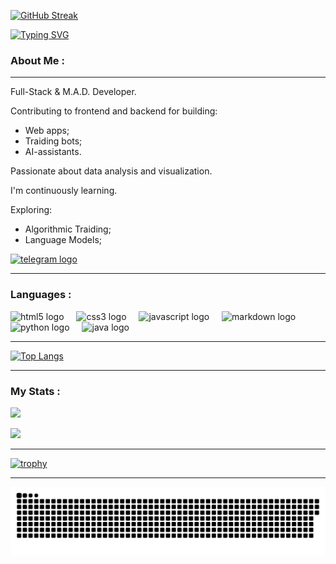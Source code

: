 <!--
## Hi there 👋

**unsigable/unsigable** is a ✨ _special_ ✨ repository because its `README.md` (this file) appears on your GitHub profile.

Here are some ideas to get you started:

- 🔭 I’m currently working on ...
- 🌱 I’m currently learning ...
- 👯 I’m looking to collaborate on ...
- 🤔 I’m looking for help with ...
- 💬 Ask me about ...
- 📫 How to reach me: ...
- 😄 Pronouns: ...
- ⚡ Fun fact: ...
-->

[![GitHub Streak](https://github-readme-streak-stats.herokuapp.com?user=unsigable&theme=github-dark&hide_border=true)](https://git.io/streak-stats)

[![Typing SVG](https://readme-typing-svg.herokuapp.com?font=Fira+Code&size=32&duration=7000&pause=1000&color=30C01E&width=640&lines=Hello+world!+My+name+is+Eugene+%F0%9F%91%8B)](https://git.io/typing-svg)

### About Me :

*****

Full-Stack & M.A.D. Developer.    

Contributing to frontend and backend for building:
- Web apps;
- Traiding bots;
- AI-assistants.  

Passionate about data analysis and visualization.    

I'm continuously learning.     

Exploring: 
- Algorithmic Traiding;
- Language Models;    

<div>
  <a href="https://t.me/iverse_developer" target="_blank">
    <img src="https://img.shields.io/static/v1?message=Telegram&logo=telegram&label=&color=2CA5E0&logoColor=white&labelColor=&style=for-the-badge" height="25" alt="telegram logo"  />
  </a>
</div>

*****

### Languages :

<div align="left">
  <img src="https://cdn.jsdelivr.net/gh/devicons/devicon/icons/html5/html5-original.svg" height="40" alt="html5 logo" title="HTML5" />
  <img width="12" />
  <img src="https://cdn.jsdelivr.net/gh/devicons/devicon/icons/css3/css3-original.svg" height="40" alt="css3 logo" title="CSS3" />
  <img width="12" />
  <img src="https://cdn.jsdelivr.net/gh/devicons/devicon/icons/javascript/javascript-original.svg" height="40" alt="javascript logo" title="JavaScript" />
  <img width="12" />
  <img src="https://skillicons.dev/icons?i=md" height="40" alt="markdown logo" title="Markdown" />
  <img width="12" />
  <img src="https://skillicons.dev/icons?i=py" height="40" alt="python logo" title="Python" />
  <img width="12" />
  <img src="https://skillicons.dev/icons?i=java" height="40" alt="java logo" title="Java" />
</div>

*****

[![Top Langs](https://github-readme-stats.vercel.app/api/top-langs/?username=unsigable&layout=compact&theme=transparent)](https://github.com/anuraghazra/github-readme-stats)

*****

### My Stats :

<!-- Статистика профиля: -->
![](http://github-profile-summary-cards.vercel.app/api/cards/stats?username=unsigable&theme=github_dark)

<!-- Данные по коммитам за сутки: 
<!-- ![](http://github-profile-summary-cards.vercel.app/api/cards/productive-time?username=unsigable&theme=github_dark&utcOffset=8) -->

<!-- Статистика языков в коммитах + Статистика языков в репозиториях: -->
<!-- ![](http://github-profile-summary-cards.vercel.app/api/cards/repos-per-language?username=unsigable&theme=github_dark) ![](http://github-profile-summary-cards.vercel.app/api/cards/most-commit-language?username=unsigable&theme=github_dark) -->

<!-- Карточка профиля: -->
![](http://github-profile-summary-cards.vercel.app/api/cards/profile-details?username=unsigable&theme=github_dark)

*****

[![trophy](https://github-profile-trophy.vercel.app/?username=unsigable&theme=matrix&margin-w=15&rank=-SECRET)](https://github.com/unsigable/github-profile-trophy) 

*****

<p align="center">
 <img width="640" src="assets/github-snake.svg" alt="snake"/>
</p>

